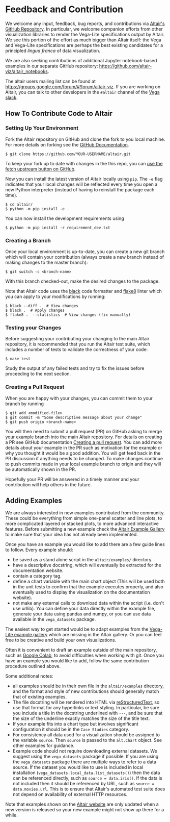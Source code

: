 # Feedback and Contribution

We welcome any input, feedback, bug reports, and contributions via [Altair's
GitHub Repository](http://github.com/altair-viz/altair/). In particular, we
welcome companion efforts from other visualization libraries to render the
Vega-Lite specifications output by Altair. We see this portion of the effort
as much bigger than Altair itself: the Vega and Vega-Lite specifications are
perhaps the best existing candidates for a principled *lingua franca* of data
visualization.

We are also seeking contributions of additional Jupyter notebook-based examples
in our separate GitHub repository: https://github.com/altair-viz/altair_notebooks.

The altair users mailing list can be found at
https://groups.google.com/forum/#!forum/altair-viz. If you are working on
Altair, you can talk to other developers in the `#altair` channel of the [Vega
slack](https://bit.ly/join-vega-slack).

## How To Contribute Code to Altair

### Setting Up Your Environment

Fork the Altair repository on GitHub and clone the fork to you local
machine. For more details on forking see the [GitHub
Documentation](https://help.github.com/en/articles/fork-a-repo).
```
$ git clone https://github.com/YOUR-USERNAME/altair.git
```

To keep your fork up to date with changes in the this repo,
you can [use the fetch upstream button on GitHub](https://docs.github.com/en/pull-requests/collaborating-with-pull-requests/working-with-forks/syncing-a-fork).

Now you can install the latest version of Altair locally using `pip`.
The `-e` flag indicates that your local changes will be reflected
every time you open a new Python interpreter
(instead of having to reinstall the package each time).
```
$ cd altair/ 
$ python -m pip install -e .
```

You can now install the development requirements using
```
$ python -m pip install -r requirement_dev.txt
```


### Creating a Branch

Once your local environment is up-to-date, you can create a new git branch
which will contain your contribution
(always create a new branch instead of making changes to the master branch):
```
$ git switch -c <branch-name>
```
With this branch checked-out, make the desired changes to the package.

Note that Altair code uses the [black](https://black.readthedocs.io/)
code formatter and [flake8](https://flake8.pycqa.org/en/latest/) linter
which you can apply to your modifications by running:
```
$ black --diff .  # View changes
$ black .  # Apply changes
$ flake8 .  --statistics  # View changes (fix manually)
```

### Testing your Changes

Before suggesting your contributing your changing to the main Altair repository,
it is recommended that you run the Altair test suite,
which includes a number of tests to validate the correctness of your code:

```
$ make test
```

Study the output of any failed tests and try to fix the issues
before proceeding to the next section.

### Creating a Pull Request

When you are happy with your changes, you can commit them to your branch by running
```
$ git add <modified-file>
$ git commit -m "Some descriptive message about your change"
$ git push origin <branch-name>
```
You will then need to submit a pull request (PR) on GitHub asking to merge
your example branch into the main Altair repository. For details on creating a PR see GitHub
documentation [Creating a pull
request](https://help.github.com/en/articles/creating-a-pull-request). You can
add more details about your example in the PR such as motivation for the
example or why you thought it would be a good addition.  You will get feed back
in the PR discussion if anything needs to be changed. To make changes continue
to push commits made in your local example branch to origin and they will be
automatically shown in the PR. 

Hopefully your PR will be answered in a timely manner and your contribution will
help others in the future.

## Adding Examples

We are always interested in new examples contributed from the community.  These
could be everything from simple one-panel scatter and line plots, to more
complicated layered or stacked plots, to more advanced interactive features.
Before submitting a new example check the [Altair Example
Gallery](https://altair-viz.github.io/gallery/index.html) to make sure that
your idea has not already been implemented. 

Once you have an example you would like to add there are a few guide lines to follow.
Every example should:
- be saved as a stand alone script in the `altair/examples/` directory.
- have a descriptive docstring, which will eventually be extracted for the
  documentation website.
- contain a category tag.
- define a chart variable with the main chart object (This will be used both in
  the unit tests to confirm that the example executes properly, and also
  eventually used to display the visualization on the documentation website).
- not make any external calls to download data within the script (i.e. don't
  use urllib). You can define your data directly within the example file,
  generate your data using pandas and numpy, or you can use data
  available in the `vega_datasets` package.

The easiest way to get started would be to adapt examples from the [Vega-Lite
example gallery](https://vega.github.io/vega-lite/examples/) which are missing
in the Altair gallery. Or you can feel free to be creative and build your own
visualizations.

Often it is convenient to draft an example outside of the main repository, such
as [Google Colab](https://colab.research.google.com/), to avoid difficulties
when working with git. Once you have an example you would like to add, follow the
same contribution procedure outlined above.

Some additional notes:

- all examples should be in their own file in the `altair/examples` directory, and
  the format and style of new contributions should generally match that of existing examples.
- The file docstring will be rendered into HTML via
  [reStructuredText](http://docutils.sourceforge.net/rst.html), so use that
  format for any hyperlinks or text styling. In particular, be sure you include
  a title in the docstring underlined with `---`, and be sure that the size of
  the underline exactly matches the size of the title text.
- If your example fits into a chart type but involves significant configuration
  it should be in the `Case Studies` category.
- For consistency all data used for a visualization should be assigned to the
  variable `source`. Then `source` is passed to the `alt.Chart` object. See
  other examples for guidance. 
- Example code should not require downloading external datasets. We suggest
  using the `vega_datasets` package if possible.
  If you are using the `vega_datasets` package there are multiple ways to refer
  to a data source. If the dataset you would like to use is included in local
  installation (`vega_datasets.local_data.list_datasets()`) then the data can
  be referenced directly, such as `source = data.iris()`. If the data is not
  included then it should be referenced by URL, such as `source =
  data.movies.url`. This is to ensure that Altair's automated test suite does
  not depend on availability of external HTTP resources.
  
Note that examples shown on the [Altair website](https://altair-viz.github.io/)
are only updated when a new version is released so your new example might not show
up there for a while. 
